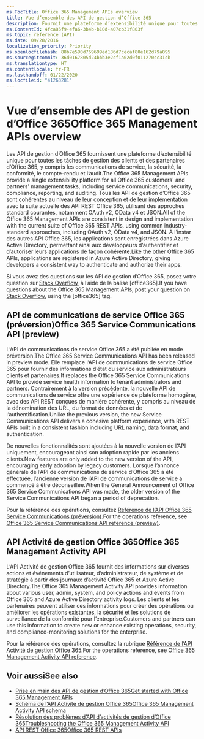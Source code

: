 ```yaml
---
ms.TocTitle: Office 365 Management APIs overview
title: Vue d’ensemble des API de gestion d’Office 365
description: Fournit une plateforme d’extensibilité unique pour toutes les tâches de gestion des clients et des partenaires d’Office 365, y compris les communications de service, la sécurité, la conformité, le compte-rendu et l’audit.
ms.ContentId: 4fca85f9-efa6-3b4b-b10d-a07cb31f803f
ms.topic: reference (API)
ms.date: 09/28/2016
localization_priority: Priority
ms.openlocfilehash: 88b7e590d769699ed186d7cecaf80e162d79a095
ms.sourcegitcommit: 36d0167805d24bbb3e2cf1a02d0f011270cc31cb
ms.translationtype: HT
ms.contentlocale: fr-FR
ms.lasthandoff: 01/22/2020
ms.locfileid: "41263281"
---
```

# <a name="office-365-management-apis-overview"></a><span data-ttu-id="37e7f-103">Vue d’ensemble des API de gestion d’Office 365</span><span class="sxs-lookup"><span data-stu-id="37e7f-103">Office 365 Management APIs overview</span></span>

<span data-ttu-id="37e7f-104">Les API de gestion d’Office 365 fournissent une plateforme d’extensibilité unique pour toutes les tâches de gestion des clients et des partenaires d’Office 365, y compris les communications de service, la sécurité, la conformité, le compte-rendu et l’audit.</span><span class="sxs-lookup"><span data-stu-id="37e7f-104">The Office 365 Management APIs provide a single extensibility platform for all Office 365 customers' and partners' management tasks, including service communications, security, compliance, reporting, and auditing.</span></span> <span data-ttu-id="37e7f-105">Tous les API de gestion d’Office 365 sont cohérentes au niveau de leur conception et de leur implémentation avec la suite actuelle des API REST Office 365, utilisant des approches standard courantes, notamment OAuth v2, OData v4 et JSON.</span><span class="sxs-lookup"><span data-stu-id="37e7f-105">All of the Office 365 Management APIs are consistent in design and implementation with the current suite of Office 365 REST APIs, using common industry-standard approaches, including OAuth v2, OData v4, and JSON.</span></span> <span data-ttu-id="37e7f-106">À l’instar des autres API Office 365, les applications sont enregistrées dans Azure Active Directory, permettant ainsi aux développeurs d’authentifier et d’autoriser leurs applications de façon cohérente.</span><span class="sxs-lookup"><span data-stu-id="37e7f-106">Like the other Office 365 APIs, applications are registered in Azure Active Directory, giving developers a consistent way to authenticate and authorize their apps.</span></span>

<span data-ttu-id="37e7f-107">Si vous avez des questions sur les API de gestion d’Office 365, posez votre question sur [Stack Overflow](http://stackoverflow.com/tags/office365), à l’aide de la balise [office365].</span><span class="sxs-lookup"><span data-stu-id="37e7f-107">If you have questions about the Office 365 Management APIs, post your question on [Stack Overflow](http://stackoverflow.com/tags/office365), using the [office365] tag.</span></span>

## <a name="office-365-service-communications-api-preview"></a><span data-ttu-id="37e7f-108">API de communications de service Office 365 (préversion)</span><span class="sxs-lookup"><span data-stu-id="37e7f-108">Office 365 Service Communications API (preview)</span></span>

<span data-ttu-id="37e7f-109">L’API de communications de service Office 365 a été publiée en mode préversion.</span><span class="sxs-lookup"><span data-stu-id="37e7f-109">The Office 365 Service Communications API has been released in preview mode.</span></span> <span data-ttu-id="37e7f-110">Elle remplace l’API de communications de service Office 365 pour fournir des informations d’état du service aux administrateurs clients et partenaires.</span><span class="sxs-lookup"><span data-stu-id="37e7f-110">It replaces the Office 365 Service Communications API to provide service health information to tenant administrators and partners.</span></span> <span data-ttu-id="37e7f-111">Contrairement à la version précédente, la nouvelle API de communications de service offre une expérience de plateforme homogène, avec des API REST conçues de manière cohérente, y compris au niveau de la dénomination des URL, du format de données et de l’authentification.</span><span class="sxs-lookup"><span data-stu-id="37e7f-111">Unlike the previous version, the new Service Communications API delivers a cohesive platform experience, with REST APIs built in a consistent fashion including URL naming, data format, and authentication.</span></span>

<span data-ttu-id="37e7f-112">De nouvelles fonctionnalités sont ajoutées à la nouvelle version de l’API uniquement, encourageant ainsi son adoption rapide par les anciens clients.</span><span class="sxs-lookup"><span data-stu-id="37e7f-112">New features are only added to the new version of the API, encouraging early adoption by legacy customers.</span></span> <span data-ttu-id="37e7f-113">Lorsque l’annonce générale de l’API de communications de service d’Office 365 a été effectuée, l’ancienne version de l’API de communications de service a commencé à être déconseillée.</span><span class="sxs-lookup"><span data-stu-id="37e7f-113">When the General Announcement of Office 365 Service Communications API was made, the older version of the Service Communications API began a period of deprecation.</span></span> 

<span data-ttu-id="37e7f-114">Pour la référence des opérations, consultez [Référence de l’API Office 365 Service Communications (préversion)](office-365-service-communications-api-reference.md).</span><span class="sxs-lookup"><span data-stu-id="37e7f-114">For the operations reference, see [Office 365 Service Communications API reference (preview)](office-365-service-communications-api-reference.md).</span></span>


## <a name="office-365-management-activity-api"></a><span data-ttu-id="37e7f-115">API Activité de gestion Office 365</span><span class="sxs-lookup"><span data-stu-id="37e7f-115">Office 365 Management Activity API</span></span>

<span data-ttu-id="37e7f-116">L’API Activité de gestion Office 365 fournit des informations sur diverses actions et événements d’utilisateur, d’administrateur, de système et de stratégie à partir des journaux d’activité Office 365 et Azure Active Directory.</span><span class="sxs-lookup"><span data-stu-id="37e7f-116">The Office 365 Management Activity API provides information about various user, admin, system, and policy actions and events from Office 365 and Azure Active Directory activity logs.</span></span> <span data-ttu-id="37e7f-117">Les clients et les partenaires peuvent utiliser ces informations pour créer des opérations ou améliorer les opérations existantes, la sécurité et les solutions de surveillance de la conformité pour l’entreprise.</span><span class="sxs-lookup"><span data-stu-id="37e7f-117">Customers and partners can use this information to create new or enhance existing operations, security, and compliance-monitoring solutions for the enterprise.</span></span> 

<span data-ttu-id="37e7f-118">Pour la référence des opérations, consultez la rubrique [Référence de l’API Activité de gestion Office 365](office-365-management-activity-api-reference.md).</span><span class="sxs-lookup"><span data-stu-id="37e7f-118">For the operations reference, see [Office 365 Management Activity API reference](office-365-management-activity-api-reference.md).</span></span>

## <a name="see-also"></a><span data-ttu-id="37e7f-119">Voir aussi</span><span class="sxs-lookup"><span data-stu-id="37e7f-119">See also</span></span>

- [<span data-ttu-id="37e7f-120">Prise en main des API de gestion d’Office 365</span><span class="sxs-lookup"><span data-stu-id="37e7f-120">Get started with Office 365 Management APIs</span></span>](get-started-with-office-365-management-apis.md)
- [<span data-ttu-id="37e7f-121">Schéma de l’API Activité de gestion Office 365</span><span class="sxs-lookup"><span data-stu-id="37e7f-121">Office 365 Management Activity API schema</span></span>](office-365-management-activity-api-schema.md)
- [<span data-ttu-id="37e7f-122">Résolution des problèmes d’API d’activités de gestion d’Office 365</span><span class="sxs-lookup"><span data-stu-id="37e7f-122">Troubleshooting the Office 365 Management Activity API</span></span>](troubleshooting-the-office-365-management-activity-api.md)
- [<span data-ttu-id="37e7f-123">API REST Office 365</span><span class="sxs-lookup"><span data-stu-id="37e7f-123">Office 365 REST APIs</span></span>](https://docs.microsoft.com/previous-versions/office/office-365-api/how-to/platform-development-overview)

